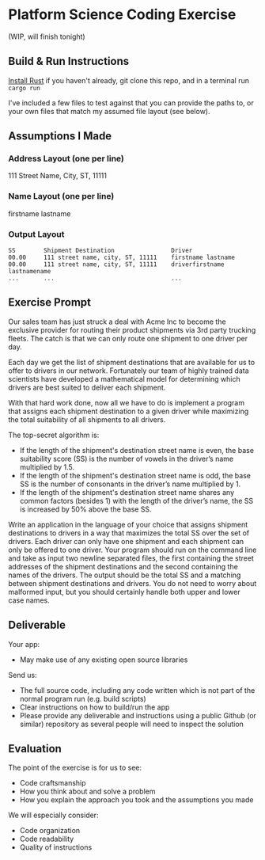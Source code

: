 # Platform Science Coding Exercise

(WIP, will finish tonight)

## Build & Run Instructions

[Install Rust](https://rustup.rs) if you haven't already, git clone this repo, and in a terminal run `cargo run`

I've included a few files to test against that you can provide the paths to, or your own files that match my assumed file layout (see below).

## Assumptions I Made

### Address Layout (one per line)

111 Street Name, City, ST, 11111

### Name Layout (one per line)

firstname lastname

### Output Layout

```
SS        Shipment Destination                Driver
00.00     111 street name, city, ST, 11111    firstname lastname
00.00     111 street name, city, ST, 11111    driverfirstname lastnamename
...       ...                                 ...
```

## Exercise Prompt

Our sales team has just struck a deal with Acme Inc to become the exclusive provider for routing their product shipments via 3rd party trucking fleets. The catch is that we can only route one shipment to one driver per day.

Each day we get the list of shipment destinations that are available for us to offer to drivers in our network. Fortunately our team of highly trained data scientists have developed a mathematical model for determining which drivers are best suited to deliver each shipment.

With that hard work done, now all we have to do is implement a program that assigns each shipment destination to a given driver while maximizing the total suitability of all shipments to all drivers.

The top-secret algorithm is:

- If the length of the shipment's destination street name is even, the base suitability score (SS) is the number of vowels in the driver’s name multiplied by 1.5.
- If the length of the shipment's destination street name is odd, the base SS is the number of consonants in the driver’s name multiplied by 1.
- If the length of the shipment's destination street name shares any common factors (besides 1) with the length of the driver’s name, the SS is increased by 50% above the base SS.

Write an application in the language of your choice that assigns shipment destinations to drivers in a way that maximizes the total SS over the set of drivers. Each driver can only have one shipment and each shipment can only be offered to one driver. Your program should run on the command line and take as input two newline separated files, the first containing the street addresses of the shipment destinations and the second containing the names of the drivers. The output should be the total SS and a matching between shipment destinations and drivers. You do not need to worry about malformed input, but you should certainly handle both upper and lower case names.

## Deliverable

Your app:

- May make use of any existing open source libraries

Send us:

- The full source code, including any code written which is not part of the normal program run (e.g. build scripts)
- Clear instructions on how to build/run the app
- Please provide any deliverable and instructions using a public Github (or similar) repository as several people will need to inspect the solution

## Evaluation

The point of the exercise is for us to see:

- Code craftsmanship
- How you think about and solve a problem
- How you explain the approach you took and the assumptions you made

We will especially consider:

- Code organization
- Code readability
- Quality of instructions

